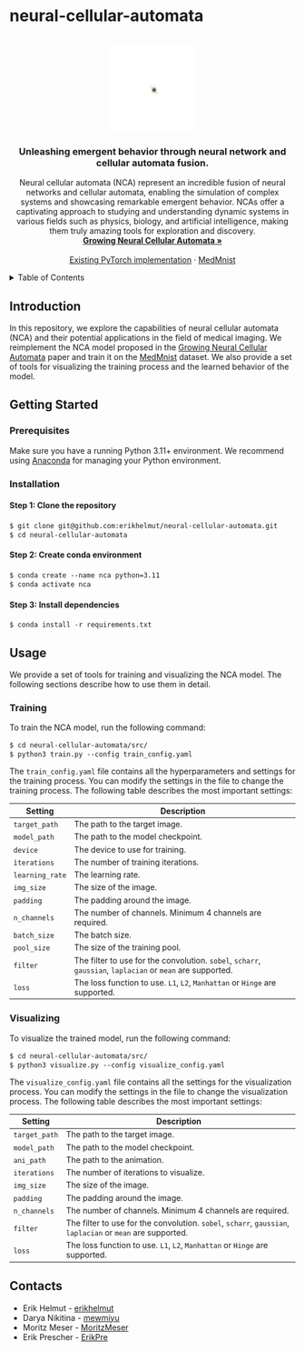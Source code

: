 # neural-cellular-automata


<!-- PROJECT LOGO -->
<br />
<div align="center">
  <a href="https://distill.pub/2020/growing-ca/">
    <img src="animations/chest/L2/chest_sobel.gif" alt="chest" height="150" width="150">
  </a>

  <h3 align="center">Unleashing emergent behavior through neural network and cellular automata fusion.</h3>

  <p align="center">
    Neural cellular automata (NCA) represent an incredible fusion of neural networks and cellular automata, enabling the simulation of complex systems and showcasing remarkable emergent behavior. NCAs offer a captivating approach to studying and understanding dynamic systems in various fields such as physics, biology, and artificial intelligence, making them truly amazing tools for exploration and discovery.
    <br />
    <a href="https://distill.pub/2020/growing-ca/"><strong>Growing Neural Cellular Automata »</strong></a>
    <br />  
    <br />
    <a href="https://github.com/jankrepl/mildlyoverfitted/tree/master/github_adventures/automata">Existing PyTorch implementation</a>
    ·
    <a href="https://medmnist.com">MedMnist</a>
  </p>
</div>


<!-- TABLE OF CONTENTS -->
<details>
  <summary>Table of Contents</summary>
  <ol>
    <li>
      <a href="#introduction">Introduction</a>
    </li>
    <li>
      <a href="#getting-started">Getting Started</a>
      <ol>
        <li>
          <a href="#prerequisites">Prerequisites</a>
        </li>
        <li>
          <a href="#installation">Installation</a>
        </li>
      </ol>
    </li>
    <li>
      <a href="#usage">Usage</a>
    </li>
    <li>
      <a href="#contacts">Contacts</a>
    </li>
  </ol>
</details>


<!-- Introduction -->
## Introduction
In this repository, we explore the capabilities of neural cellular automata (NCA) and their potential applications in the field of medical imaging. We reimplement the NCA model proposed in the [Growing Neural Cellular Automata](https://distill.pub/2020/growing-ca/) paper and train it on the [MedMnist](https://medmnist.com) dataset. We also provide a set of tools for visualizing the training process and the learned behavior of the model.


<!-- Getting Started -->
## Getting Started

### Prerequisites
Make sure you have a running Python 3.11+ environment. We recommend using [Anaconda](https://www.anaconda.com/products/individual) for managing your Python environment. 

### Installation

#### Step 1: Clone the repository
```
$ git clone git@github.com:erikhelmut/neural-cellular-automata.git
$ cd neural-cellular-automata
```

#### Step 2: Create conda environment
```
$ conda create --name nca python=3.11
$ conda activate nca
```

#### Step 3: Install dependencies
```
$ conda install -r requirements.txt
```


<!-- USAGE -->
## Usage
We provide a set of tools for training and visualizing the NCA model. The following sections describe how to use them in detail.

### Training
To train the NCA model, run the following command:
```
$ cd neural-cellular-automata/src/
$ python3 train.py --config train_config.yaml
```

The ```train_config.yaml``` file contains all the hyperparameters and settings for the training process. You can modify the settings in the file to change the training process. The following table describes the most important settings:

| Setting | Description |
| --- | --- |
| ```target_path``` | The path to the target image. |
| ```model_path``` | The path to the model checkpoint. |
| ```device``` | The device to use for training. |
|```ìterations```| The number of training iterations. |
| ```learning_rate``` | The learning rate. |
| ```img_size``` | The size of the image. |
| ```padding``` | The padding around the image. |
| ```n_channels``` | The number of channels. Minimum 4 channels are required. |
| ```batch_size``` | The batch size. |
| ```pool_size``` | The size of the training pool. |
| ```filter``` | The filter to use for the convolution. ```sobel```, ```scharr```, ```gaussian```, ```laplacian``` or ```mean``` are supported. |
| ```loss``` | The loss function to use. ```L1```, ```L2```, ```Manhattan``` or ```Hinge``` are supported. |

### Visualizing
To visualize the trained model, run the following command:
```
$ cd neural-cellular-automata/src/
$ python3 visualize.py --config visualize_config.yaml
```

The ```visualize_config.yaml``` file contains all the settings for the visualization process. You can modify the settings in the file to change the visualization process. The following table describes the most important settings:

| Setting | Description |
| --- | --- |
| ```target_path``` | The path to the target image. |
| ```model_path``` | The path to the model checkpoint. |
| ```ani_path``` | The path to the animation. |
| ```iterations``` | The number of iterations to visualize. |
| ```img_size``` | The size of the image. |
| ```padding``` | The padding around the image. |
| ```n_channels``` | The number of channels. Minimum 4 channels are required. |
| ```filter``` | The filter to use for the convolution. ```sobel```, ```scharr```, ```gaussian```, ```laplacian``` or ```mean``` are supported. |
| ```loss``` | The loss function to use. ```L1```, ```L2```, ```Manhattan``` or ```Hinge``` are supported. |


<!-- CONTACTS -->
## Contacts
* Erik Helmut - [erikhelmut](https://github.com/erikhelmut)
* Darya Nikitina - [mewmiyu](https://github.com/mewmiyu)
* Moritz Meser - [MoritzMeser](https://github.com/MoritzMeser)
* Erik Prescher - [ErikPre](https://github.com/ErikPre)